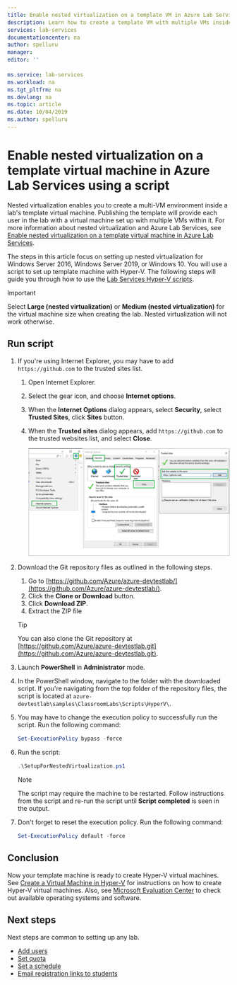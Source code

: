 ```yaml
---
title: Enable nested virtualization on a template VM in Azure Lab Services (Script) | Microsoft Docs
description: Learn how to create a template VM with multiple VMs inside.  In other words, enable nested virtualization on a template VM in Azure Lab Services. 
services: lab-services
documentationcenter: na
author: spelluru
manager: 
editor: ''

ms.service: lab-services
ms.workload: na
ms.tgt_pltfrm: na
ms.devlang: na
ms.topic: article
ms.date: 10/04/2019
ms.author: spelluru
---
```


# Enable nested virtualization on a template virtual machine in Azure Lab Services using a script

Nested virtualization enables you to create a multi-VM environment inside a lab's template virtual machine. Publishing the template will provide each user in the lab with a virtual machine set up with multiple VMs within it.  For more information about nested virtualization and Azure Lab Services, see [Enable nested virtualization on a template virtual machine in Azure Lab Services](how-to-enable-nested-virtualization-template-vm.md).

The steps in this article focus on setting up nested virtualization for Windows Server 2016, Windows Server 2019, or Windows 10. You will use a script to set up template machine with Hyper-V.  The following steps will guide you through how to use the [Lab Services Hyper-V scripts](https://github.com/Azure/azure-devtestlab/tree/master/samples/ClassroomLabs/Scripts/HyperV).

>[!IMPORTANT]
>Select **Large (nested virtualization)** or **Medium (nested virtualization)** for the virtual machine size when creating the lab.  Nested virtualization will not work otherwise.  

## Run script

1. If you're using Internet Explorer, you may have to add `https://github.com` to the trusted sites list.
    1. Open Internet Explorer.
    1. Select the gear icon, and choose **Internet options**.  
    1. When the **Internet Options** dialog appears, select **Security**, select **Trusted Sites**, click **Sites** button.
    1. When the **Trusted sites** dialog appears, add `https://github.com` to the trusted websites list, and select **Close**.

        ![Trusted sites](../media/how-to-enable-nested-virtualization-template-vm-using-script/trusted-sites-dialog.png)
1. Download the Git repository files as outlined in the following steps.
    1. Go to  [https://github.com/Azure/azure-devtestlab/](https://github.com/Azure/azure-devtestlab/).
    1. Click the **Clone or Download** button.
    1. Click **Download ZIP**.
    1. Extract the ZIP file

    >[!TIP]
    >You can also clone the Git repository at [https://github.com/Azure/azure-devtestlab.git](https://github.com/Azure/azure-devtestlab.git).

1. Launch **PowerShell** in **Administrator** mode.
1. In the PowerShell window, navigate to the folder with the downloaded script. If you're navigating from the top folder of the repository files, the script is located at `azure-devtestlab\samples\ClassroomLabs\Scripts\HyperV\`.
1. You may have to change the execution policy to successfully run the script. Run the following command:

    ```powershell
    Set-ExecutionPolicy bypass -force
    ```

1. Run the script:

    ```powershell
    .\SetupForNestedVirtualization.ps1
    ```

    > [!NOTE]
    > The script may require the machine to be restarted. Follow instructions from the script and re-run the script until **Script completed** is seen in the output.
1. Don't forget to reset the execution policy. Run the following command:

    ```powershell
    Set-ExecutionPolicy default -force
    ```

## Conclusion

Now your template machine is ready to create Hyper-V virtual machines. See [Create a Virtual Machine in Hyper-V](/windows-server/virtualization/hyper-v/get-started/create-a-virtual-machine-in-hyper-v) for instructions on how to create Hyper-V virtual machines. Also, see [Microsoft Evaluation Center](https://www.microsoft.com/evalcenter/) to check out available operating systems and software.  

## Next steps

Next steps are common to setting up any lab.

- [Add users](tutorial-setup-classroom-lab.md#add-users-to-the-lab)
- [Set quota](how-to-configure-student-usage.md#set-quotas-for-users)
- [Set a schedule](tutorial-setup-classroom-lab.md#set-a-schedule-for-the-lab)
- [Email registration links to students](how-to-configure-student-usage.md#send-invitations-to-users)
